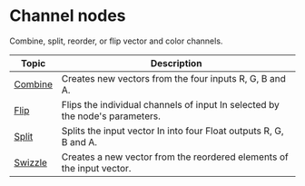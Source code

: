 # Channel nodes

Combine, split, reorder, or flip vector and color channels.

| **Topic**                  | **Description**                                                                     |
|----------------------------|-------------------------------------------------------------------------------------|
| [Combine](Combine-Node.md) | Creates new vectors from the four inputs R, G, B and A.                             |
| [Flip](Flip-Node.md)       | Flips the individual channels of input In selected by the node's parameters.        |
| [Split](Split-Node.md)     | Splits the input vector In into four Float outputs R, G, B and A.                   |
| [Swizzle](Swizzle-Node.md) | Creates a new vector from the reordered elements of the input vector.               |
